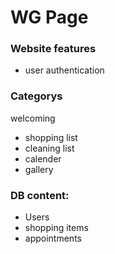 # WG Page

### Website features
- user authentication

### Categorys
welcoming
- shopping list
- cleaning list
- calender
- gallery


### DB content:
- Users
- shopping items
- appointments
